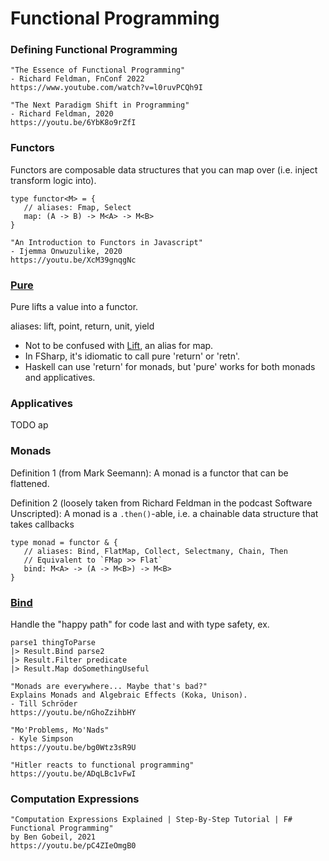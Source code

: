 # Functional Programming
### Defining Functional Programming
```
"The Essence of Functional Programming"
- Richard Feldman, FnConf 2022
https://www.youtube.com/watch?v=l0ruvPCQh9I

"The Next Paradigm Shift in Programming"
- Richard Feldman, 2020
https://youtu.be/6YbK8o9rZfI
```

### Functors
Functors are composable data structures that you can map over (i.e. inject transform logic into).
```
type functor<M> = {
   // aliases: Fmap, Select
   map: (A -> B) -> M<A> -> M<B>
}

"An Introduction to Functors in Javascript"
- Ijemma Onwuzulike, 2020
https://youtu.be/XcM39gnqgNc
```

### [Pure](https://fsharpforfunandprofit.com/posts/elevated-world/#the-return-function)
Pure lifts a value into a functor.

aliases: lift, point, return, unit, yield
- Not to be confused with [Lift](https://fsharpforfunandprofit.com/posts/elevated-world/#lift), an alias for map.
- In FSharp, it's idiomatic to call pure 'return' or 'retn'.
- Haskell can use 'return' for monads, but 'pure' works for both monads and applicatives.

### Applicatives
TODO ap

### Monads
Definition 1 (from Mark Seemann):
A monad is a functor that can be flattened.

Definition 2 (loosely taken from Richard Feldman in the podcast Software Unscripted):
A monad is a `.then()`-able, i.e. a chainable data structure that takes callbacks
```
type monad = functor & {
   // aliases: Bind, FlatMap, Collect, Selectmany, Chain, Then
   // Equivalent to `FMap >> Flat`
   bind: M<A> -> (A -> M<B>) -> M<B>
}
```

### [Bind](https://fsharpforfunandprofit.com/posts/elevated-world-2/#bind)
Handle the "happy path" for code last and with type safety, ex.
```
parse1 thingToParse
|> Result.Bind parse2
|> Result.Filter predicate
|> Result.Map doSomethingUseful
```

```
"Monads are everywhere... Maybe that's bad?"
Explains Monads and Algebraic Effects (Koka, Unison).
- Till Schröder
https://youtu.be/nGhoZzihbHY

"Mo'Problems, Mo'Nads"
- Kyle Simpson
https://youtu.be/bg0Wtz3sR9U

"Hitler reacts to functional programming"
https://youtu.be/ADqLBc1vFwI
```

### Computation Expressions
```
"Computation Expressions Explained | Step-By-Step Tutorial | F# Functional Programming"
by Ben Gobeil, 2021
https://youtu.be/pC4ZIeOmgB0
```
